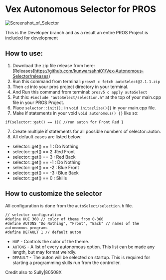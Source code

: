 # Vex Autonomous Selector for PROS
![Screenshot_of_Selector](https://user-images.githubusercontent.com/22580992/67626102-d9e1d080-f814-11e9-84cd-63a44e6a35af.png)

This is the Developer branch and as a result an entire PROS Project is included for development

## How to use:
1. Download the zip file release from here: [Releases]https://github.com/kunwarsahni01/Vex-Autonomous-Selector/releases)
2. Run this command from terminal: `prosv5 c fetch autoSelect@2.1.1.zip`
3. Then `cd` into your pros project directory in your terminal.
4. And Run this command from terminal: `prosv5 c apply autoSelect`
4. Put this: `#include "autoSelect/selection.h"` at the top of your main.cpp file in your PROS Project.
5. Place `selector::init();` in `void initazlize(){}` in your main.cpp file.
6. Make if statements in your void `void autonomous() {}` like so:

  `if(selector::get() == 1){ //run auton for Front Red }`

7. Create multiple if statements for all possible numbers of selector::auton.
8. All default cases are listed below:

* selector::get() == 1 : Do Nothing
* selector::get() == 2 :Red Front
* selector::get() == 3 : Red Back
* selector::get() == -1 : Do Nothing
* selector::get() == -2 : Blue Front
* selector::get() == -3 : Blue Back
* selector::get() == 0 : Skills

## How to customize the selector
All configuration is done from the `autoSelect/selection.h` file.
```
// selector configuration
#define HUE 360 // color of theme from 0-360
#define AUTONS "Do Nothing", "Front", "Back" // names of the autonomous programs
#define DEFAULT 1 // default auton
```
* `HUE` - Controls the color of the theme.
* `AUTONS` - A list of every autonomous option. This list can be made any length, but may format weirdly.
* `DEFAULT` - The auton will be selected on startup. This is required for starting a programming skills run from the controller.

Credit also to Sully|80508X

